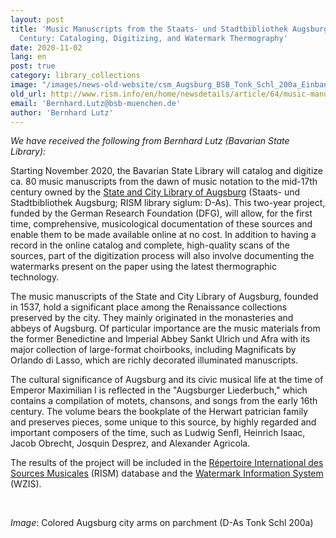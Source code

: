 ```yaml
---
layout: post
title: 'Music Manuscripts from the Staats- und Stadtbibliothek Augsburg to the Mid-17th
  Century: Cataloging, Digitizing, and Watermark Thermography'
date: 2020-11-02
lang: en
post: true
category: library_collections
image: "/images/news-old-website/csm_Augsburg_BSB_Tonk_Schl_200a_Einband_Wappen_df51db4059.jpg"
old_url: http://www.rism.info/en/home/newsdetails/article/64/music-manuscripts-from-the-staats-und-stadtbibliothek-augsburg-to-the-mid-17th-century-cataloging.html
email: 'Bernhard.Lutz@bsb-muenchen.de'
author: 'Bernhard Lutz'
---
```


_We have received the following from Bernhard Lutz (Bavarian State Library):_   
  
Starting November 2020, the Bavarian State Library will catalog and digitize ca. 80 music manuscripts from the dawn of music notation to the mid-17th century owned by the [State and City Library of Augsburg](https://www.sustb-augsburg.de/) (Staats- und Stadtbibliothek Augsburg; RISM library siglum: D-As). This two-year project, funded by the German Research Foundation (DFG), will allow, for the first time, comprehensive, musicological documentation of these sources and enable them to be made available online at no cost. In addition to having a record in the online catalog and complete, high-quality scans of the sources, part of the digitization process will also involve documenting the watermarks present on the paper using the latest thermographic technology.   
  
The music manuscripts of the State and City Library of Augsburg, founded in 1537, hold a significant place among the Renaissance collections preserved by the city. They mainly originated in the monasteries and abbeys of Augsburg. Of particular importance are the music materials from the former Benedictine and Imperial Abbey Sankt Ulrich und Afra with its major collection of large-format choirbooks, including Magnificats by Orlando di Lasso, which are richly decorated illuminated manuscripts.   
  
The cultural significance of Augsburg and its civic musical life at the time of Emperor Maximilian I is reflected in the "Augsburger Liederbuch," which contains a compilation of motets, chansons, and songs from the early 16th century. The volume bears the bookplate of the Herwart patrician family and preserves pieces, some unique to this source, by highly regarded and important composers of the time, such as Ludwig Senfl, Heinrich Isaac, Jacob Obrecht, Josquin Desprez, and Alexander Agricola.   
  
The results of the project will be included in the [Répertoire International des Sources Musicales](https://opac.rism.info/search?View=rism&siglum=D-As) (RISM) database and the [Watermark Information System](https://www.wasserzeichen-online.de/) (WZIS).

&nbsp;

_Image_: Colored Augsburg city arms on parchment (D-As Tonk Schl 200a)

